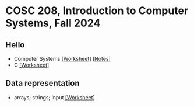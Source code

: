# COSC 208, Introduction to Computer Systems, Fall 2024


## Hello
* Computer Systems [[Worksheet]](00_hello-systems.worksheet.html) [[Notes]](00_hello-systems.notes.html)
* C [[Worksheet]](01_hello-C.worksheet.html)

## Data representation
* arrays; strings; input [[Worksheet]](10_data-representation_arrays.worksheet.html)

